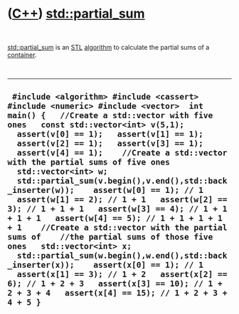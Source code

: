 



 

 

 

 

 

([C++](Cpp.htm)) [std::partial\_sum](CppPartial_sum.htm)
========================================================

 

[std::partial\_sum](CppPartial_sum.htm) is an [STL](CppStl.htm)
[algorithm](CppAlgorithm.htm) to calculate the partial sums of a
[container](CppContainer.htm).

 

  ---------------------------------------------------------------------------------------------------------------------------------------------------------------------------------------------------------------------------------------------------------------------------------------------------------------------------------------------------------------------------------------------------------------------------------------------------------------------------------------------------------------------------------------------------------------------------------------------------------------------------------------------------------------------------------------------------------------------------------------------------------------------------------------------------------------------------------------------------------------------------------------------------------------------------------------------------------------------------
  ` #include <algorithm> #include <cassert> #include <numeric> #include <vector>  int main() {   //Create a std::vector with five ones   const std::vector<int> v(5,1);    assert(v[0] == 1);   assert(v[1] == 1);   assert(v[2] == 1);   assert(v[3] == 1);   assert(v[4] == 1);    //Create a std::vector with the partial sums of five ones   std::vector<int> w;   std::partial_sum(v.begin(),v.end(),std::back_inserter(w));    assert(w[0] == 1); // 1   assert(w[1] == 2); // 1 + 1   assert(w[2] == 3); // 1 + 1 + 1   assert(w[3] == 4); // 1 + 1 + 1 + 1   assert(w[4] == 5); // 1 + 1 + 1 + 1 + 1    //Create a std::vector with the partial sums of    //the partial sums of those five ones   std::vector<int> x;   std::partial_sum(w.begin(),w.end(),std::back_inserter(x));    assert(x[0] == 1); // 1   assert(x[1] == 3); // 1 + 2   assert(x[2] == 6); // 1 + 2 + 3   assert(x[3] == 10); // 1 + 2 + 3 + 4   assert(x[4] == 15); // 1 + 2 + 3 + 4 + 5 }`
  ---------------------------------------------------------------------------------------------------------------------------------------------------------------------------------------------------------------------------------------------------------------------------------------------------------------------------------------------------------------------------------------------------------------------------------------------------------------------------------------------------------------------------------------------------------------------------------------------------------------------------------------------------------------------------------------------------------------------------------------------------------------------------------------------------------------------------------------------------------------------------------------------------------------------------------------------------------------------------

 

 

 

 

 





 



